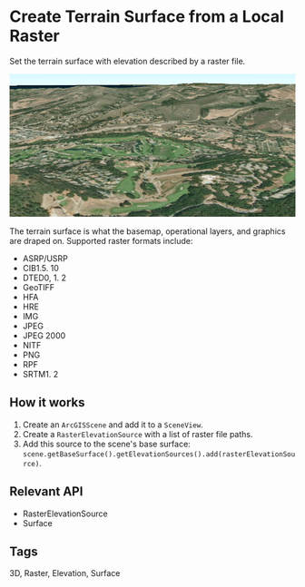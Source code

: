 # Create Terrain Surface from a Local Raster

Set the terrain surface with elevation described by a raster file.

![](CreateTerrainSurfaceFromLocalRaster.png)

The terrain surface is what the basemap, operational layers, and graphics are draped on. Supported raster formats include:

* ASRP/USRP
* CIB1.5. 10
* DTED0, 1. 2
* GeoTIFF
* HFA
* HRE
* IMG
* JPEG
* JPEG 2000
* NITF
* PNG
* RPF
* SRTM1. 2

## How it works

1. Create an `ArcGISScene` and add it to a `SceneView`.
2. Create a `RasterElevationSource` with a list of raster file paths.
3. Add this source to the scene's base surface: `scene.getBaseSurface().getElevationSources().add(rasterElevationSource)`.

## Relevant API

* RasterElevationSource
* Surface

## Tags

3D, Raster, Elevation, Surface
